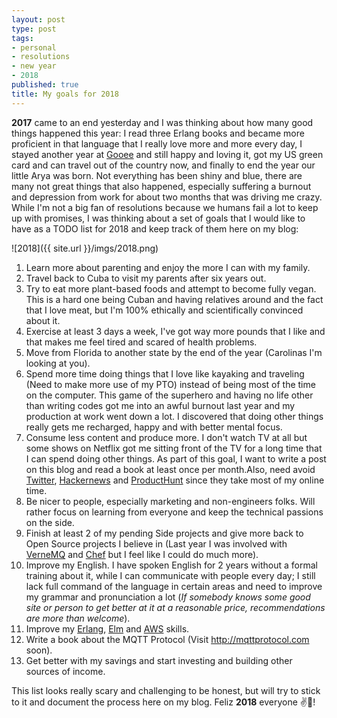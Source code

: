 ```yaml
---
layout: post
type: post
tags:
- personal
- resolutions
- new year
- 2018
published: true
title: My goals for 2018
---
```


**2017** came to an end yesterday and I was thinking about how many good things happened this year: I read three Erlang books and became more proficient in that language that I really love more and more every day, I stayed another year at [Gooee](https://gooee.com) and still happy and loving it, got my US green card and can travel out of the country now, and finally to end the year our little Arya was born. Not everything has been shiny and blue, there are many not great things that also happened, especially suffering a burnout and depression from work for about two months that was driving me crazy. While I'm not a big fan of resolutions because we humans fail a lot to keep up with promises, I was thinking about a set of goals that I would like to have as a TODO list for 2018 and keep track of them here on my blog:

![2018]({{ site.url }}/imgs/2018.png) 


1. Learn more about parenting and enjoy the more I can with my family. 
2. Travel back to Cuba to visit my parents after six years out. 
3. Try to eat more plant-based foods and attempt to become fully vegan. This is a hard one being Cuban and having relatives around and the fact that I love meat, but I'm 100% ethically and scientifically convinced about it. 
4. Exercise at least 3 days a week, I've got way more pounds that I like and that makes me feel tired and scared of health problems. 
5. Move from Florida to another state by the end of the year (Carolinas I'm looking at you). 
6. Spend more time doing things that I love like kayaking and traveling (Need to make more use of my PTO) instead of being most of the time on the computer. This game of the superhero and having no life other than writing codes got me into an awful burnout last year and my production at work went down a lot. I discovered that doing other things really gets me recharged, happy and with better mental focus. 
7. Consume less content and produce more. I don't watch TV at all but some shows on Netflix got me sitting front of the TV for a long time that I can spend doing other things. As part of this goal, I want to write a post on this blog and read a book at least once per month.Also, need avoid [Twitter](https://twitter.com), [Hackernews](https://news.ycombinator.com) and [ProductHunt](https://www.producthunt.com) since they take most of my online time. 
8. Be nicer to people, especially marketing and non-engineers folks. Will rather focus on learning from everyone and keep the technical passions on the side. 
9. Finish at least 2 of my pending Side projects and give more back to Open Source projects I believe in (Last year I was involved with [VerneMQ](http://vernemq.com) and [Chef](http://chef.io) but I feel like I could do much more). 
10. Improve my English. I have spoken English for 2 years without a formal training about it, while I can communicate with people every day; I still lack full command of the language in certain areas and need to improve my grammar and pronunciation a lot (*If somebody knows some good site or person to get better at it at a reasonable price, recommendations are more than welcome*). 
11. Improve my [Erlang](http://www.erlang.org), [Elm](http://elm-lang.org) and [AWS](https://aws.amazon.com/) skills. 
12. Write a book about the MQTT Protocol (Visit http://mqttprotocol.com soon). 
13. Get better with my savings and start investing and building other sources of income.

This list looks really scary and challenging to be honest, but will try to stick to it and document the process here on my blog. Feliz **2018** everyone ✌🎉!
